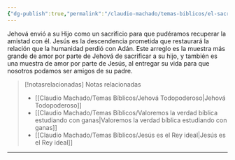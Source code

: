 ```yaml
---
{"dg-publish":true,"permalink":"/claudio-machado/temas-biblicos/el-sacrificio-de-jesus-y-nuestra-amistad-con-dios/","title":"El sacrificio de Jesús y nuestra amistad con Dios","tags":["Jesús","sacrificio","Dios"]}
---
```


Jehová envió a su Hijo como un sacrificio para que pudéramos recuperar la amistad con él. Jesús es la descendencia prometida que restaurará la relación que la humanidad perdió con Adán. Este arreglo es la muestra más grande de amor por parte de Jehová de sacrificar a su hijo, y también es una muestra de amor por parte de Jesús, al entregar su vida para que nosotros podamos ser amigos de su padre.
   

> [!notasrelacionadas] Notas relacionadas
> - [[Claudio Machado/Temas Bíblicos/Jehová Todopoderoso\|Jehová Todopoderoso]]
> - [[Claudio Machado/Temas Bíblicos/Valoremos la verdad bíblica estudiando con ganas\|Valoremos la verdad bíblica estudiando con ganas]]
> - [[Claudio Machado/Temas Bíblicos/Jesús es el Rey ideal\|Jesús es el Rey ideal]]



---

